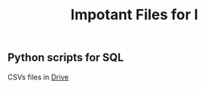 <header>
<h1>Impotant Files for I</h1>
</header>

<section>
<h2>Python scripts for SQL</h2>
<p>CSVs files in <a target="_blank" href="https://drive.google.com/drive/folders/180RjowQOtPDZQQEYhhTX8GEowgsBNtU6?usp=share_link">Drive</a></p>
</section>
